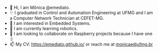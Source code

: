 - 👋 Hi, I am Mônica @emediato.
- ✨ I graduated in Control and Automation Engineering at UFMG and I am a Computer Network Technician at CEFET-MG.
- 👀 I am interested in Embedded Systems.
- 🌱 I am currently learning robotics.
- 💞️ I am looking to collaborate on Raspberry projects because I have one :)
- 📫 My CV: https://emediato.github.io/ or reach me at monicae@ufmg.br

<!---
emediato/emediato is a ✨ special ✨ repository because its `README.md` (this file) appears on your GitHub profile.
You can click the Preview link to take a look at your changes.
--->
